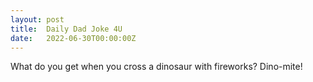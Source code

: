 ```yaml
---
layout: post
title:  Daily Dad Joke 4U
date:   2022-06-30T00:00:00Z
---
```

What do you get when you cross a dinosaur with fireworks? Dino-mite!
